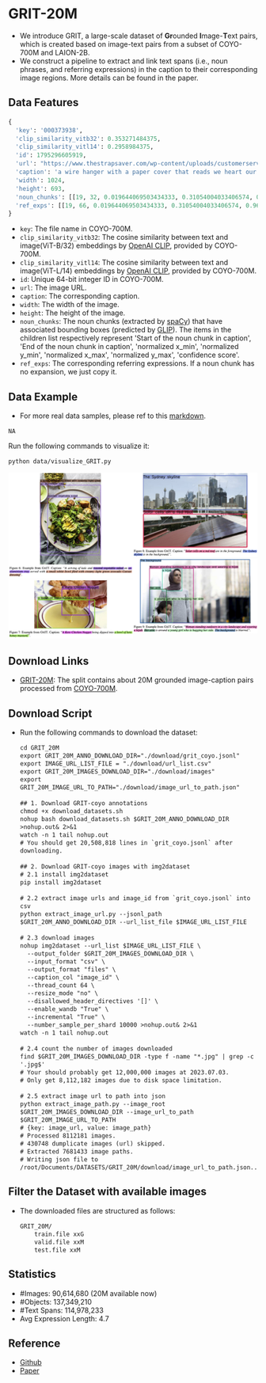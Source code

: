 # GRIT-20M

- We introduce GRIT, a large-scale dataset of **Gr**ounded **I**mage-**T**ext pairs, which is created based on image-text pairs from a subset of COYO-700M and LAION-2B.
- We construct a pipeline to extract and link text spans (i.e., noun phrases, and referring expressions) in the caption to their corresponding image regions.
More details can be found in the paper.

## Data Features

```python
{
  'key': '000373938', 
  'clip_similarity_vitb32': 0.353271484375, 
  'clip_similarity_vitl14': 0.2958984375, 
  'id': 1795296605919, 
  'url': "https://www.thestrapsaver.com/wp-content/uploads/customerservice-1.jpg", 
  'caption': 'a wire hanger with a paper cover that reads we heart our customers', 
  'width': 1024, 
  'height': 693, 
  'noun_chunks': [[19, 32, 0.019644069503434333, 0.31054004033406574, 0.9622142865754519, 0.9603442351023356, 0.79298526], [0, 13, 0.019422357885505368, 0.027634161214033764, 0.9593302408854166, 0.969467560450236, 0.67520964]], 
  'ref_exps': [[19, 66, 0.019644069503434333, 0.31054004033406574, 0.9622142865754519, 0.9603442351023356, 0.79298526], [0, 66, 0.019422357885505368, 0.027634161214033764, 0.9593302408854166, 0.969467560450236, 0.67520964]]
}

```
- `key`: The file name in COYO-700M.
- `clip_similarity_vitb32`: The cosine similarity between text and image(ViT-B/32) embeddings by [OpenAI CLIP](https://github.com/openai/CLIP), provided by COYO-700M.
- `clip_similarity_vitl14`: The cosine similarity between text and image(ViT-L/14) embeddings by [OpenAI CLIP](https://github.com/openai/CLIP), provided by COYO-700M.
- `id`: Unique 64-bit integer ID in COYO-700M.
- `url`: The image URL.
- `caption`: The corresponding caption.
- `width`: The width of the image.
- `height`: The height of the image.
- `noun_chunks`: The noun chunks (extracted by [spaCy](https://spacy.io/)) that have associated bounding boxes (predicted by [GLIP](https://github.com/microsoft/GLIP)). The items in the children list respectively represent 'Start of the noun chunk in caption', 'End of the noun chunk in caption', 'normalized x_min', 'normalized y_min', 'normalized x_max', 'normalized y_max', 'confidence score'.
- `ref_exps`: The corresponding referring expressions. If a noun chunk has no expansion, we just copy it. 

## Data Example

- For more real data samples, please ref to this [markdown](./data_samples.md).

```
NA
```

Run the following commands to visualize it:
```bash
python data/visualize_GRIT.py
```

<div style="display: flex; flex-wrap: wrap;">
  <div style="flex: 50%;">
    <img src="../Examples/GRIT_20M/GRIT_0.png" alt="example0" style="width: 100%;">
    <img src="../Examples/GRIT_20M/GRIT_1.png" alt="example1" style="width: 100%;">
  </div>
  <div style="flex: 50%;">
    <img src="../Examples/GRIT_20M/GRIT_2.png" alt="example2" style="width: 100%;">
    <img src="../Examples/GRIT_20M/GRIT_3.png" alt="example3" style="width: 100%;">
  </div>
</div>


## Download Links

- [GRIT-20M](https://conversationhub.blob.core.windows.net/beit-share-public/kosmos-2/data/GRIT_coyo.jsonl?sv=2021-10-04&st=2023-06-08T11%3A16%3A02Z&se=2033-06-09T11%3A16%3A00Z&sr=c&sp=r&sig=N4pfCVmSeq4L4tS8QbrFVsX6f6q844eft8xSuXdxU48%3D): The split contains about 20M grounded image-caption pairs processed from [COYO-700M](https://huggingface.co/datasets/kakaobrain/coyo-700m).

## Download Script

- Run the following commands to download the dataset:
  ```shell
  cd GRIT_20M  
  export GRIT_20M_ANNO_DOWNLOAD_DIR="./download/grit_coyo.jsonl"
  export IMAGE_URL_LIST_FILE = "./download/url_list.csv"
  export GRIT_20M_IMAGES_DOWNLOAD_DIR="./download/images"
  export GRIT_20M_IMAGE_URL_TO_PATH="./download/image_url_to_path.json"

  ## 1. Download GRIT-coyo annotations
  chmod +x download_datasets.sh
  nohup bash download_datasets.sh $GRIT_20M_ANNO_DOWNLOAD_DIR >nohup.out& 2>&1
  watch -n 1 tail nohup.out
  # You should get 20,508,818 lines in `grit_coyo.jsonl` after downloading.

  ## 2. Download GRIT-coyo images with img2dataset
  # 2.1 install img2dataset
  pip install img2dataset
  
  # 2.2 extract image urls and image_id from `grit_coyo.jsonl` into csv
  python extract_image_url.py --jsonl_path $GRIT_20M_ANNO_DOWNLOAD_DIR --url_list_file $IMAGE_URL_LIST_FILE  
  
  # 2.3 download images
  nohup img2dataset --url_list $IMAGE_URL_LIST_FILE \
    --output_folder $GRIT_20M_IMAGES_DOWNLOAD_DIR \
    --input_format "csv" \
    --output_format "files" \
    --caption_col "image_id" \
    --thread_count 64 \
    --resize_mode "no" \
    --disallowed_header_directives '[]' \
    --enable_wandb "True" \
    --incremental "True" \
    --number_sample_per_shard 10000 >nohup.out& 2>&1
  watch -n 1 tail nohup.out
  
  # 2.4 count the number of images downloaded
  find $GRIT_20M_IMAGES_DOWNLOAD_DIR -type f -name "*.jpg" | grep -c '.jpg$'
  # Your should probably get 12,000,000 images at 2023.07.03.
  # Only get 8,112,182 images due to disk space limitation.

  # 2.5 extract image url to path into json
  python extract_image_path.py --image_root $GRIT_20M_IMAGES_DOWNLOAD_DIR --image_url_to_path $GRIT_20M_IMAGE_URL_TO_PATH
  # {key: image_url, value: image_path}
  # Processed 8112181 images.
  # 430748 dumplicate images (url) skipped.
  # Extracted 7681433 image paths.
  # Writing json file to /root/Documents/DATASETS/GRIT_20M/download/image_url_to_path.json...
  ```

## Filter the Dataset with available images

- The downloaded files are structured as follows:

    ```
    GRIT_20M/
        train.file xxG
        valid.file xxM
        test.file xxM
    ```

## Statistics

- #Images: 90,614,680 (20M available now)
- #Objects: 137,349,210
- #Text Spans: 114,978,233
- Avg Expression Length: 4.7

## Reference

- [Github](https://github.com/microsoft/unilm/tree/master/kosmos-2#GRIT-large-scale-training-corpus-of-grounded-image-text-pairs)
- [Paper](https://github.com/microsoft/unilm/tree/master/kosmos-2#GRIT-large-scale-training-corpus-of-grounded-image-text-pairs)